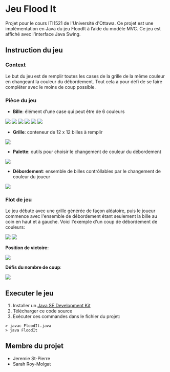 # Jeu Flood It
Projet pour le cours ITI1521 de l'Université d'Ottawa. Ce projet est une implémentation en Java du jeu FloodIt à l’aide du modèle MVC. Ce jeu est affiché avec l'interface Java Swing.

## Instruction du jeu
### Context
Le but du jeu est de remplir toutes les cases de la grille de la même couleur en changeant la couleur du débordement. Tout cela a pour défi de se faire compléter avec le moins de coup possible.

### Pièce du jeu
* **Bille**: élément d'une case qui peut être de 6 couleurs

![](https://github.com/jstpi047/Game-FloodIt/blob/main/data/M/ball-0.png?raw=true)
![](https://github.com/jstpi047/Game-FloodIt/blob/main/data/M/ball-1.png?raw=true)
![](https://github.com/jstpi047/Game-FloodIt/blob/main/data/M/ball-2.png?raw=true)
![](https://github.com/jstpi047/Game-FloodIt/blob/main/data/M/ball-3.png?raw=true)
![](https://github.com/jstpi047/Game-FloodIt/blob/main/data/M/ball-4.png?raw=true)
![](https://github.com/jstpi047/Game-FloodIt/blob/main/data/M/ball-5.png?raw=true)

* **Grille**: conteneur de 12 x 12 billes à remplir

![](https://github.com/jstpi047/Game-FloodIt/blob/main/images/grid.png?raw=true)

* **Palette**: outils pour choisir le changement de couleur du débordement

![](https://github.com/jstpi047/Game-FloodIt/blob/main/images/palet.png?raw=true)

* **Débordement**: ensemble de billes contrôllables par le changement de couleur du joueur

![](https://github.com/jstpi047/Game-FloodIt/blob/main/images/flood.png?raw=true)

### Flot de jeu
Le jeu débute avec une grille générée de façon aléatoire, puis le joueur commence avec l'ensemble de débordement étant seulement la bille au coin en haut et à gauche. Voici l'exemple d'un coup de débordement de couleurs:

![](https://github.com/jstpi047/Game-FloodIt/blob/main/images/flood1.png?raw=true)
![](https://github.com/jstpi047/Game-FloodIt/blob/main/images/flood2.png?raw=true)

**Position de victoire:**

![](https://github.com/jstpi047/Game-FloodIt/blob/main/images/win.png?raw=true)

**Défis du nombre de coup**:

![](https://github.com/jstpi047/Game-FloodIt/blob/main/images/challenge.png?raw=true)

## Executer le jeu
1. Installer un [Java SE Development Kit](https://www.oracle.com/java/technologies/java-se-glance.html)
2. Télécharger ce code source
3. Exécuter ces commandes dans le fichier du projet:
```
> javac FloodIt.java
> java FloodIt
```

## Membre du projet
* Jeremie St-Pierre
* Sarah Roy-Molgat
